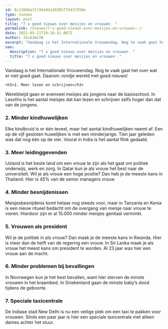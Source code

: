 ```yaml
---
id: 8c12884a17c94e92a1038577d437358e
type: nieuws
layout: post
title: "7 x goed nieuws over meisjes en vrouwen  "
permalink: /nieuws/7-x-goed-nieuws-over-meisjes-en-vrouwen--/
date: 2022-05-11T19:16:41.067Z
author: 7biA1WiYB
excerpt: "Vandaag is het Internationale Vrouwendag. Nog te vaak gaat het over wat er niet goed gaat. Daarom: rondje wereld met goed nieuws!  "
seo:
  description: "7 x goed nieuws over meisjes en vrouwen  "
  title: "7 x goed nieuws over meisjes en vrouwen  "
---
```

Vandaag is het Internationale Vrouwendag. Nog te vaak gaat het over wat er niet goed gaat. Daarom: rondje wereld met goed nieuws!  

    <h3>1. Meer lezen en schrijven</h3>
<p>Wereldwijd gaan er evenveel meisjes als jongens naar de basisschool. In Lesotho is het aantal meisjes dat kan lezen en schrijven zelfs hoger dan dat van de jongens.</p>
<h3>2. Minder kindhuwelijken</h3>
<p>Elke kindbruid is er één teveel, maar het aantal kindhuwelijken neemt af. Een op de vijf gesloten huwelijken is met een minderjarige. Tien jaar geleden was dat nog één op de vier. Vooral in India is het aantal flink gedaald.</p>
<h3>3. Meer leidinggevenden</h3>
<p>IJsland is het beste land om een vrouw te zijn als het gaat om politiek onderwijs, werk en zorg. In Qatar kun je als vrouw het best naar de universiteit. Wil je als vrouw een hoge positie? Dan heb je de meeste kans in Thailand. Hier is 45% van de senior managers vrouw.</p>
<h3>4. Minder besnijdenissen</h3>
<p>Meisjesbesnijdenis komt helaas nog steeds voor, maar in Tanzania en Kenia is een nieuw ritueel bedacht om de overgang van meisje naar vrouw te vieren. Hierdoor zijn er al 15.000 minder meisjes genitaal verminkt.</p>
<h3>5. Vrouwen als president</h3>
<p>Wil je de politiek in als vrouw? Dan maak je de meeste kans in Rwanda. Hier is meer dan de helft van de regering een vrouw. In Sri Lanka maak je als vrouw het meest kans om president te worden. Al 23 jaar was hier een vrouw aan de macht.</p>
<h3>6. Minder problemen bij bevallingen</h3>
<p>In Noorwegen kun je het best bevallen, want hier sterven de minste vrouwen in het kraambed. In Griekenland gaan de minste baby’s dood tijdens de geboorte.</p>
<h3>7. Speciale taxicentrale</h3>
<p>De Indiase stad New Delhi is nu een veilige plek om een taxi te pakken voor vrouwen. Sinds een paar jaar is hier een speciale taxicentrale met alleen dames achter het stuur. </p>  
